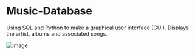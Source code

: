 # Music-Database
Using SQL and Python to make a graphical user interface (GUI). Displays the artist, albums and associated songs.

![image](https://github.com/SirSebLancelot/Music-Database/assets/116905392/8d51b8d4-e247-4e6d-a954-33ed1d55ab4d)
